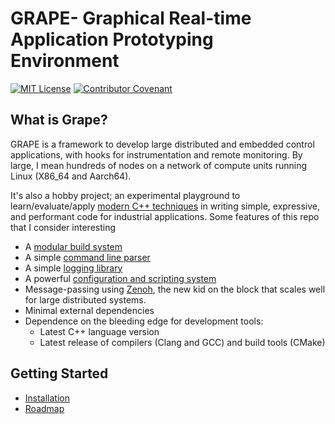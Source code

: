 # GRAPE- Graphical Real-time Application Prototyping Environment

[![MIT License](https://img.shields.io/badge/License-MIT-yellow.svg)](LICENSE)
[![Contributor Covenant](https://img.shields.io/badge/Contributor%20Covenant-2.1-4baaaa.svg)](CODE_OF_CONDUCT.md)

## What is Grape?

GRAPE is a framework to develop large distributed and embedded control applications, with hooks for instrumentation and remote monitoring. By large, I mean hundreds of nodes on a network of compute units running Linux (X86_64 and Aarch64).

It's also a hobby project; an experimental playground to learn/evaluate/apply [modern C++ techniques](./docs/03_modern_cpp.md) in writing simple, expressive, and performant code for industrial applications. Some features of this repo that I consider interesting

- A [modular build system](./gbs/README.md)
- A simple [command line parser](./modules/common/utils/src/command_line_args.cpp)
- A simple [logging library](./modules/common/log/README.md)
- A powerful [configuration and scripting system](./modules/common/script/README.md)
- Message-passing using [Zenoh](./modules/common/ipc/README.md), the new kid on the block that scales well for large distributed systems.
- Minimal external dependencies
- Dependence on the bleeding edge for development tools:
  - Latest C++ language version
  - Latest release of compilers (Clang and GCC) and build tools (CMake)

## Getting Started

- [Installation](docs/01_install.md)
- [Roadmap](docs/02_roadmap.md)
